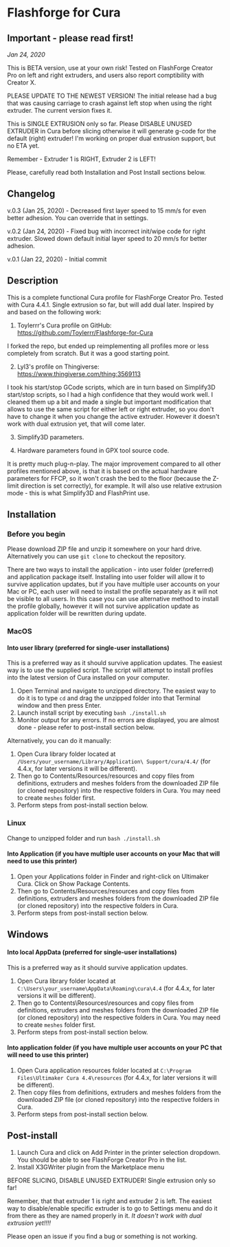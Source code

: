 # Flashforge for Cura

## Important - please read first!

_Jan 24, 2020_

This is BETA version, use at your own risk!
Tested on FlashForge Creator Pro on left and right extruders, and users also report comptibility with Creator X.

PLEASE UPDATE TO THE NEWEST VERSION! The initial release had a bug that was causing carriage to crash against left stop when using the right extruder. The current version fixes it.

This is SINGLE EXTRUSION only so far. Please DISABLE UNUSED EXTRUDER in Cura before slicing otherwise it will generate g-code for the default (right) extruder! 
I'm working on proper dual extrusion support, but no ETA yet.

Remember - Extruder 1 is RIGHT, Extruder 2 is LEFT! 

Please, carefully read both Installation and Post Install sections below.

## Changelog

v.0.3 (Jan 25, 2020) - Decreased first layer speed to 15 mm/s for even better adhesion. You can override that in settings.

v.0.2 (Jan 24, 2020) - Fixed bug with incorrect init/wipe code for right extruder. Slowed down default initial layer speed to 20 mm/s for better adhesion.

v.0.1 (Jan 22, 2020) - Initial commit

## Description

This is a complete functional Cura profile for FlashForge Creator Pro. Tested with Cura 4.4.1. Single extrusion so far, but will add dual later.
Inspired by and based on the following work:

1. Toylerrr's Cura profile on GitHub: https://github.com/Toylerrr/Flashforge-for-Cura

I forked the repo, but ended up reimplementing all profiles more or less completely from scratch. But it was a good starting point.

2. Lyl3's profile on Thingiverse: https://www.thingiverse.com/thing:3569113

I took his start/stop GCode scripts, which are in turn based on Simplify3D start/stop scripts, so I had a high confidence that they would work well. I cleaned them up a bit and made a single but important modification that allows to use the same script for either left or right extruder, so you don't have to change it when you change the active extruder. However it doesn't work with dual extrusion yet, that will come later.

3. Simplify3D parameters.

4. Hardware parameters found in GPX tool source code.

It is pretty much plug-n-play. The major improvement compared to all other profiles mentioned above, is that it is based on the actual hardware parameters for FFCP, so it won't crash the bed to the floor (because the Z-limit direction is set correctly), for example. It will also use relative extrusion mode - this is what Simplify3D and FlashPrint use.

## Installation

### Before you begin

Please download ZIP file and unzip it somewhere on your hard drive. Alternatively you can use `git clone` to checkout the repository.

There are two ways to install the application - into user folder (preferred) and application package itself. Installing into user folder will allow it to survive application updates, but if you have multiple user accounts on your Mac or PC, each user will need to install the profile separately as it will not be visible to all users. In this case you can use alternative method to install the profile globally, however it will not survive application update as application folder will be rewritten during update.

### MacOS 

#### Into user library (preferred for single-user installations)

This is a preferred way as it should survive application updates.
The easiest way is to use the supplied script. The script will attempt to install profiles into the latest version of Cura installed on your computer.

1. Open Terminal and navigate to unzipped directory. The easiest way to do it is to type `cd` and drag the unzipped folder into that Terminal window and then press Enter.
2. Launch install script by executing `bash ./install.sh`
3. Monitor output for any errors. If no errors are displayed, you are almost done - please refer to post-install section below.

Alternatively, you can do it manually:

1. Open Cura library folder located at `/Users/your_username/Library/Application\ Support/cura/4.4/` (for 4.4.x, for later versions it will be different). 
2. Then go to Contents/Resources/resources and copy files from definitions, extruders and meshes folders from the downloaded ZIP file (or cloned repository) into the respective folders in Cura. You may need to create `meshes` folder first.
3. Perform steps from post-install section below.

### Linux

Change to unzipped folder and run `bash ./install.sh`

#### Into Application (if you have multiple user accounts on your Mac that will need to use this printer)

1. Open your Applications folder in Finder and right-click on Ultimaker Cura. Click on Show Package Contents.
2. Then go to Contents/Resources/resources and copy files from definitions, extruders and meshes folders from the downloaded ZIP file (or cloned repository) into the respective folders in Cura.
3. Perform steps from post-install section below.

## Windows

#### Into local AppData (preferred for single-user installations)

This is a preferred way as it should survive application updates.

1. Open Cura library folder located at `C:\Users\your_username\AppData\Roaming\cura\4.4` (for 4.4.x, for later versions it will be different). 
2. Then go to Contents\Resources\resources and copy files from definitions, extruders and meshes folders from the downloaded ZIP file (or cloned repository) into the respective folders in Cura. You may need to create `meshes` folder first.
3. Perform steps from post-install section below.

#### Into application folder (if you have multiple user accounts on your PC that will need to use this printer)

1. Open Cura application resources folder located at `C:\Program Files\Ultimaker Cura 4.4\resources` (for 4.4.x, for later versions it will be different). 
2. Then copy files from definitions, extruders and meshes folders from the downloaded ZIP file (or cloned repository) into the respective folders in Cura. 
3. Perform steps from post-install section below.


## Post-install

1. Launch Cura and click on Add Printer in the printer selection dropdown. You should be able to see FlashForge Creator Pro in the list.
2. Install X3GWriter plugin from the Marketplace menu

BEFORE SLICING, DISABLE UNUSED EXTRUDER! Single extrusion only so far!

Remember, that that extruder 1 is right and extruder 2 is left. The easiest way to disable/enable specific extruder is to go to Settings menu and do it from there as they are named properly in it. *_It doesn't work with dual extrusion yet!!!!_*

Please open an issue if you find a bug or something is not working.


